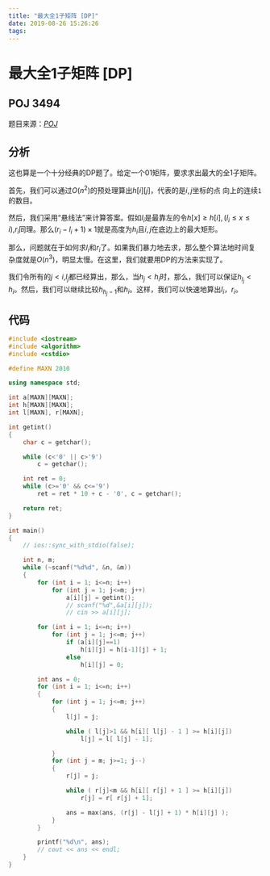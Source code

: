 ```yaml
---
title: "最大全1子矩阵 [DP]"
date: 2019-08-26 15:26:26
tags: 
---
```


# 最大全1子矩阵 [DP]

## POJ 3494

<!--more-->

题目来源：[_POJ_](http://poj.org/problem?id=3494)

## 分析

这也算是一个十分经典的DP题了。给定一个01矩阵，要求求出最大的全1子矩阵。

首先，我们可以通过$O(n^2)$的预处理算出$h[i][j]$，代表的是$i,j$坐标的点
向上的连续`1`的数目。

然后，我们采用“悬线法”来计算答案。假如$l_i$是最靠左的令$h[x] \geq h[i], (l_i \leq x \leq i)$,$r_i$同理。那么$(r_i - l_i + 1) \times 1$就是高度为$h_i$且$i,j$在底边上的最大矩形。

那么，问题就在于如何求$l_i$和$r_i$了。如果我们暴力地去求，那么整个算法地时间复杂度就是$O(n^3)$，明显太慢。在这里，我们就要用DP的方法来实现了。

我们令所有的$j<i$,$l_j$都已经算出，那么，当$h_j < h_i$时，那么，我们可以保证$h_{l_j} < h_i$。然后，我们可以继续比较$h_{h_j - 1}$和$h_i$。这样，我们可以快速地算出$l_i$，$r_i$。

## 代码

```C++
#include <iostream>
#include <algorithm>
#include <cstdio>

#define MAXN 2010

using namespace std;

int a[MAXN][MAXN];
int h[MAXN][MAXN];
int l[MAXN], r[MAXN];

int getint()
{
    char c = getchar();

    while (c<'0' || c>'9')
        c = getchar();

    int ret = 0;
    while (c>='0' && c<='9')
        ret = ret * 10 + c - '0', c = getchar();

    return ret;
}

int main()
{
    // ios::sync_with_stdio(false);

    int n, m;
    while (~scanf("%d%d", &n, &m))
    {
        for (int i = 1; i<=n; i++)
            for (int j = 1; j<=m; j++)
                a[i][j] = getint();
                // scanf("%d",&a[i][j]);
                // cin >> a[i][j];

        for (int i = 1; i<=n; i++)
            for (int j = 1; j<=m; j++)
                if (a[i][j]==1)
                    h[i][j] = h[i-1][j] + 1;
                else
                    h[i][j] = 0;

        int ans = 0;
        for (int i = 1; i<=n; i++)
        {
            for (int j = 1; j<=m; j++)
            {
                l[j] = j;

                while ( l[j]>1 && h[i][ l[j] - 1 ] >= h[i][j])
                    l[j] = l[ l[j] - 1];

            }
            for (int j = m; j>=1; j--)
            {
                r[j] = j;

                while ( r[j]<m && h[i][ r[j] + 1 ] >= h[i][j])
                    r[j] = r[ r[j] + 1];

                ans = max(ans, (r[j] - l[j] + 1) * h[i][j] );
            }
        }

        printf("%d\n", ans);
        // cout << ans << endl;
    }
}
```